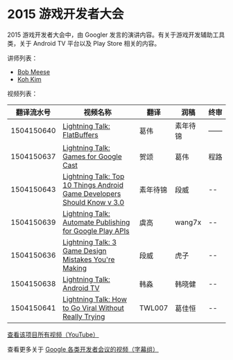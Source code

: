 # 2015 游戏开发者大会

2015 游戏开发者大会中，由 Googler 发言的演讲内容。有关于游戏开发辅助工具类，关于 Android TV 平台以及 Play Store 相关的内容。

讲师列表：

*   [Bob Meese](https://plus.google.com/+BobMeese)
*   [Koh Kim](https://plus.google.com/+KohKim)
 
视频列表：

| 翻译流水号 | 视频名称 | 翻译 | 润稿 | 终审 |
| -- | -- | -- | -- | -- |
| 1504150640 | [Lightning Talk: FlatBuffers](039-Google-at-GDC-2015/1504150640-flatbuffers.md)  | 葛伟 | 素年待锦 | —— |
| 1504150637 | [Lightning Talk: Games for Google Cast](039-Google-at-GDC-2015/1504150637-games-for-google-cast.md)  | 贺颂 | 葛伟 | 程路 |
| 1504150643 | [Lightning Talk: Top 10 Things Android Game Developers Should Know v 3.0](039-Google-at-GDC-2015/1504150643-top-10-things-android-game-developers-should-know-v-3.md)  | 素年待锦 | 段威 | -- |
| 1504150639 | [Lightning Talk: Automate Publishing for Google Play APIs](039-Google-at-GDC-2015/1504150639-automate-publishing-for-google-play-apis.md)  | 虞高 | wang7x | -- |
| 1504150636 | [Lightning Talk: 3 Game Design Mistakes You're Making](039-Google-at-GDC-2015/1504150636-3-game-design-mistakes-youre-making.md)  | 段威 | 虎子 | -- |
| 1504150638 | [Lightning Talk: Android TV](039-Google-at-GDC-2015/1504150638-android_tv.md)  | 韩淼 | 韩晓健 | -- |
| 1504150641 | [Lightning Talk: How to Go Viral Without Really Trying](039-Google-at-GDC-2015/1504150641-how-to-go-viral-without-really-trying.md)  | TWL007 | 葛佳恒 | -- |


[查看该项目所有视频（YouTube）](https://www.youtube.com/playlist?list=PLOU2XLYxmsIICnRK3edkJXdFpBAFeD28N)

查看更多关于 [Google 各类开发者会议的视频（字幕组）](../index.md)




